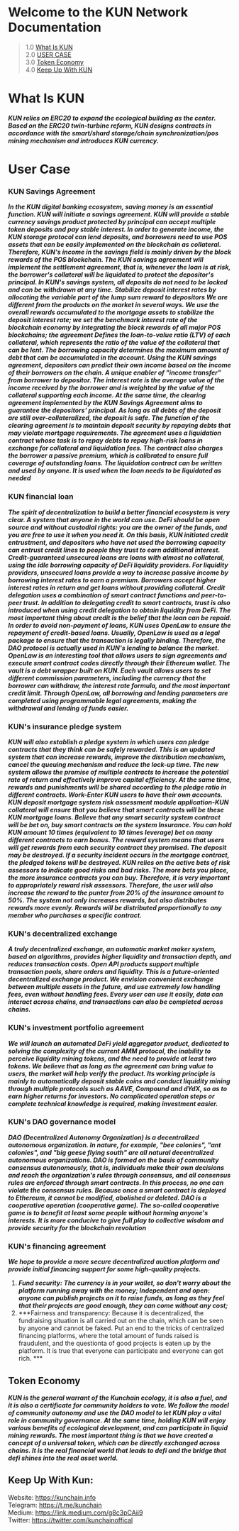 # Welcome to the KUN Network Documentation #

> 1.0 [What Is KUN](#what-is-kUN) <br/>
> 2.0 [USER CASE](#user-case) <br/>
> 3.0 [Token Economy](#token-economy) <br/>
> 4.0 [Keep Up With KUN](#keep-up-with-kun) <br/>


# What Is KUN #

***KUN relies on ERC20 to expand the ecological building as the center. Based on the ERC20
twin-turbine reform, KUN designs contracts in accordance with the smart/shard storage/chain
synchronization/pos mining mechanism and introduces KUN currency.***


# User Case #

### KUN Savings Agreement

***In the KUN digital banking ecosystem, saving money is an essential function. KUN will initiate a
savings agreement. KUN will provide a stable currency savings product protected by principal can
accept multiple token deposits and pay stable interest. In order to generate income, the KUN
storage protocol can lend deposits, and borrowers need to use POS assets that can be easily
implemented on the blockchain as collateral. Therefore, KUN's income in the savings field is
mainly driven by the block rewards of the POS blockchain.
The KUN savings agreement will implement the settlement agreement, that is, whenever the
loan is at risk, the borrower's collateral will be liquidated to protect the depositor's principal. In
KUN's savings system, all deposits do not need to be locked and can be withdrawn at any time.***
***Stabilize deposit interest rates by allocating the variable part of the lump sum reward to
depositors
We are different from the products on the market in several ways. We use the overall rewards
accumulated to the mortgage assets to stabilize the deposit interest rate; we set the benchmark
interest rate of the blockchain economy by integrating the block rewards of all major POS
blockchains; the agreement Defines the loan-to-value ratio (LTV) of each collateral, which
represents the ratio of the value of the collateral that can be lent. The borrowing capacity
determines the maximum amount of debt that can be accumulated in the account.
Using the KUN savings agreement, depositors can predict their own income based on the income
of their borrowers on the chain. A unique enabler of "income transfer" from borrower to
depositor. The interest rate is the average value of the income received by the borrower and is
weighted by the value of the collateral supporting each income.
At the same time, the clearing agreement implemented by the KUN Savings Agreement aims to
guarantee the depositors' principal. As long as all debts of the deposit are still over-collateralized,
the deposit is safe. The function of the clearing agreement is to maintain deposit security by
repaying debts that may violate mortgage requirements. The agreement uses a liquidation
contract whose task is to repay debts to repay high-risk loans in exchange for collateral and
liquidation fees. The contract also charges the borrower a passive premium, which is calibrated to
ensure full coverage of outstanding loans. The liquidation contract can be written and used by
anyone.
It is used when the loan needs to be liquidated as needed***

### KUN financial loan

***The spirit of decentralization to build a better financial ecosystem is very clear. A system that
anyone in the world can use. DeFi should be open source and without custodial rights: you are
the owner of the funds, and you are free to use it when you need it. On this basis, KUN initiated
credit entrustment, and depositors who have not used the borrowing capacity can entrust credit
lines to people they trust to earn additional interest.
Credit-guaranteed unsecured loans are loans with almost no collateral, using the idle borrowing
capacity of DeFi liquidity providers. For liquidity providers, unsecured loans provide a way to
increase passive income by borrowing interest rates to earn a premium. Borrowers accept higher
interest rates in return and get loans without providing collateral.
Credit delegation uses a combination of smart contract functions and peer-to-peer trust. In
addition to delegating credit to smart contracts, trust is also introduced when using credit
delegation to obtain liquidity from DeFi. The most important thing about credit is the belief that
the loan can be repaid. In order to avoid non-payment of loans, KUN uses OpenLaw to ensure the
repayment of credit-based loans. Usually, OpenLaw is used as a legal package to ensure that the
transaction is legally binding. Therefore, the DAO protocol is actually used in KUN's lending to
balance the market. OpenLaw is an interesting tool that allows users to sign agreements and
execute smart contract codes directly through their Ethereum wallet.
The vault is a debt wrapper built on KUN. Each vault allows users to set different commission
parameters, including the currency that the borrower can withdraw, the interest rate formula,
and the most important credit
limit. Through OpenLaw, all borrowing and lending parameters are completed using
programmable legal agreements, making the withdrawal and lending of funds easier.***

### KUN's insurance pledge system

***KUN will also establish a pledge system in which users can pledge contracts that they think can be
safely rewarded. This is an updated system that can increase rewards, improve the distribution
mechanism, cancel the queuing mechanism and reduce the lock-up time. The new system allows
the promise of multiple contracts to increase the potential rate of return and effectively improve
capital efficiency. At the same time, rewards and punishments will be shared according to the
pledge ratio in different contracts.
Work-Enter KUN users to have their own accounts. KUN deposit mortgage system risk assessment
module application-KUN collateral will ensure that you believe that smart contracts will be these
KUN mortgage loans. Believe that any smart security system contract will be bet on, buy smart
contracts on the system Insurance. You can hold KUN amount 10 times (equivalent to 10 times
leverage) bet on many different contracts to earn bonus.
The reward system means that users will get rewards from each security contract they promised.
The deposit may be destroyed. If a security incident occurs in the mortgage contract, the pledged
tokens will be destroyed.
KUN relies on the active bets of risk assessors to indicate good risks and bad risks. The more bets
you place, the more insurance contracts you can buy. Therefore, it is very important to
appropriately reward risk assessors. Therefore, the user will also increase the reward to the
punter from 20% of the insurance amount to 50%. The system not only increases rewards, but
also distributes rewards more evenly. Rewards will be distributed proportionally to any member
who purchases a specific contract.***

###  KUN's decentralized exchange

***A truly decentralized exchange, an automatic market maker system, based on algorithms,
provides higher liquidity and transaction depth, and reduces transaction costs. Open API
products support multiple transaction pools, share orders and liquidity. This is a future-oriented
decentralized exchange product. We envision convenient exchange between multiple assets in
the future, and use extremely low handling fees, even without handling fees. Every user can use
it easily, data can interact across chains, and transactions can also be completed across chains.***

### KUN's investment portfolio agreement

***We will launch an automated DeFi yield aggregator product, dedicated to solving the complexity
of the current AMM protocol, the inability to perceive liquidity mining tokens, and the need to
provide at least two tokens. We believe that as long as the agreement can bring value to users,
the market will help verify the product. Its working principle is mainly to automatically deposit
stable coins and conduct liquidity mining through multiple protocols such as AAVE, Compound
and dYdX, so as to earn higher returns for investors. No complicated operation steps or complete
technical knowledge is required, making investment easier.***

### KUN's DAO governance model

***DAO (Decentralized Autonomy Organization) is a decentralized autonomous organization. In
nature, for example, "bee colonies", "ant colonies", and "big geese flying south" are all natural
decentralized autonomous organizations. DAO is formed on the basis of community consensus
autonomously, that is, individuals make their own decisions and reach the organization's rules
through consensus, and all consensus rules are enforced through smart contracts. In this process,
no one can violate the consensus rules. Because once a smart contract is deployed to Ethereum,
it cannot be modified, abolished or deleted. DAO is a cooperative operation (cooperative game).
The so-called cooperative game is to benefit at least some people without harming anyone's
interests. It is more conducive to give full play to collective wisdom and provide security for the
blockchain revolution***

###  KUN's financing agreement

***We hope to provide a more secure decentralized auction platform and provide initial financing
support for some high-quality projects.***

1. ***Fund security: The currency is in your wallet, so don't worry about the platform running away
   with the money;
   Independent and open: anyone can publish projects on it to raise funds, as long as they feel
   that their projects are good enough, they can come without any cost;***
2. ***Fairness and transparency: Because it is decentralized, the fundraising situation is all carried
   out on the chain, which can be seen by anyone and cannot be faked. Put an end to the tricks of
   centralized financing platforms, where the total amount of funds raised is fraudulent, and the
   questionta of good projects is eaten up by the platform. It is true that everyone can participate
   and everyone can get rich. ***
##  Token Economy ##
***KUN is the general warrant of the Kunchain ecology, it is also a fuel, and it is also a certificate
 for community holders to vote. We follow the model of community autonomy and use the DAO
 model to let KUN play a vital role in community governance. At the same time, holding KUN will 
enjoy various benefits of ecological development, and can participate in liquid mining rewards. 
The most important thing is that we have created a concept of a universal token, which can be 
directly exchanged across chains. It is the real financial world that leads to defi and the bridge 
that defi shines into the real asset world.***

## Keep Up With Kun: ##

Website: https://kunchain.info <br/>
Telegram: https://t.me/kunchain <br/>
Medium: https://link.medium.com/g8c3pCAii9 <br/>
Twitter: https://twitter.com/kunchainoffical <br/>
